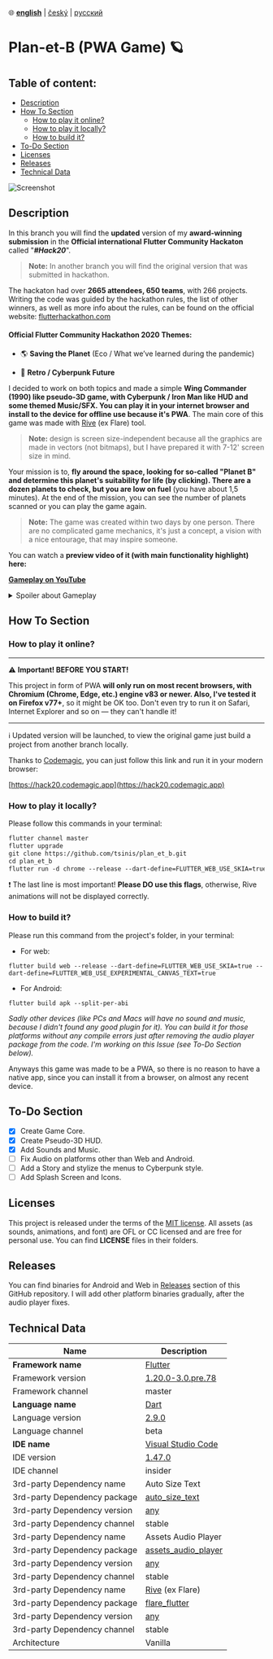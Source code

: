 ﻿﻿:globe_with_meridians:  **<u>english</u>**  |   [český](README.cz.md)	|   [русский](README.ru.md)

# Plan-et-B (PWA Game) 🪐

## Table of content:
* [Description](#Description)
* [How To Section](#How-to-Section)
  * [How to play it online?](#How-to-play-it-online?)
  * [How to play it locally?](#How-to-play-it-locally?)
  * [How to build it?](#How-to-build-it?)
* [To-Do Section](#To-Do-Section)
* [Licenses](#Licenses)
* [Releases](#Releases)
* [Technical Data](#Technical-Data)

![Screenshot](preview.gif)

## Description

In this branch you will find the **updated** version of my **award-winning submission** in the **Official international Flutter Community Hackaton** called "***#Hack20***".
> **Note:**  In another branch you will find the original version that was submitted in hackathon.

The hackaton had over **2665 attendees, 650 teams**, with 266 projects. Writing the code was guided by the hackathon rules, the list of other winners, as well as more info about the rules, can be found on the official website: [flutterhackathon.com](https://flutterhackathon.com)

#### Official Flutter Community Hackathon 2020 Themes:

* 🌎 **Saving the Planet** (Eco / What we’ve learned during the pandemic)

* 👾 **Retro / Cyberpunk Future**

I decided to work on both topics and made a simple **Wing Commander (1990) like pseudo-3D game, with Cyberpunk / Iron Man like HUD and some themed Music/SFX. You can play it in your internet browser and install to the device for offline use because it's PWA**. The main core of this game was made with [Rive](https://rive.app) (ex Flare) tool.
> **Note:** design is screen size-independent because all the graphics are made in vectors (not bitmaps), but I have prepared it with 7-12' screen size in mind.

Your mission is to, **fly around the space, looking for so-called "Planet B" and determine this planet's suitability for life (by clicking). There are a dozen planets to check, but you are low on fuel** (you have about 1,5 minutes). At the end of the mission, you can see the number of planets scanned or you can play the game again.

> **Note:** The game was created within two days by one person. There are no complicated game mechanics, it's just a concept, a vision with a nice entourage, that may inspire someone.

You can watch a **preview video of it (with main functionality highlight) here:**

**[Gameplay on YouTube](https://youtu.be/_hoEp9jGoLc)**

<details>
  <summary>Spoiler about Gameplay</summary>

There is no planet B (suitable for life). And it's the main point of this game and philosophical part related to the topic of Ecology... **We need to take care of our Earth.**

</details>

## How To Section

### How to play it online?

---

:warning: **Important! BEFORE YOU START!**


This project in form of PWA **will only run on most recent browsers, with Chromium (Chrome, Edge, etc.) engine v83 or newer. Also, I've tested it on Firefox v77+**, so it might be OK too. Don't even try to run it on Safari, Internet Explorer and so on — they can't handle it!

---
:information_source: Updated version will be launched, to view the original game just build a project from another branch locally.

Thanks to [Codemagic](https://codemagic.io), you can just follow this link and run it in your modern browser:

[https://hack20.codemagic.app](https://hack20.codemagic.app)

### How to play it locally?
Please follow this commands in your terminal:
````markdown
flutter channel master
flutter upgrade
git clone https://github.com/tsinis/plan_et_b.git
cd plan_et_b
flutter run -d chrome --release --dart-define=FLUTTER_WEB_USE_SKIA=true --dart-define=FLUTTER_WEB_USE_EXPERIMENTAL_CANVAS_TEXT=true
````

:exclamation: The last line is most important! **Please DO use this flags**, otherwise, Rive animations will not be displayed correctly.

### How to build it?

Please run this command from the project's folder, in your terminal:

* For web:
```
flutter build web --release --dart-define=FLUTTER_WEB_USE_SKIA=true --dart-define=FLUTTER_WEB_USE_EXPERIMENTAL_CANVAS_TEXT=true
```

* For Android:
```
flutter build apk --split-per-abi
```

 *Sadly other devices (like PCs and Macs will have no sound and music, because I didn't found any good plugin for it). You can build it for those platforms without any compile errors just after removing the audio player package from the code. I'm working on this Issue (see To-Do Section below).*

 Anyways this game was made to be a PWA, so there is no reason to have a native app, since you can install it from a browser, on almost any recent device.

## To-Do Section

- [x] Create Game Core.
- [x] Create Pseudo-3D HUD.
- [x] Add Sounds and Music.
- [ ] Fix Audio on platforms other than Web and Android.
- [ ] Add a Story and stylize the menus to Cyberpunk style.
- [ ] Add Splash Screen and Icons.

## Licenses
This project is released under the terms of the [MIT license](./LICENSE). All assets (as sounds, animations, and font) are OFL or CC licensed and are free for personal use. You can find **LICENSE** files in their folders.

## Releases

You can find binaries for Android and Web in [Releases](https://github.com/tsinis/plan_et_b/releases) section of this GitHub repository. I will add other platform binaries gradually, after the audio player fixes.

## Technical Data

| Name | Description |
| ---- | ----------- |
| **Framework name** | [Flutter](https://flutter.dev) |
| Framework version | [1.20.0-3.0.pre.78](https://github.com/flutter/flutter) |
| Framework channel | master |
| **Language name** | [Dart](https://dart.dev) |
| Language version | [2.9.0](https://github.com/dart-lang) |
| Language channel | beta |
| **IDE name** | [Visual Studio Code](https://code.visualstudio.com/insiders/) |
| IDE version | [1.47.0](https://github.com/microsoft/vscode) |
| IDE channel | insider |
| 3rd-party Dependency name | Auto Size Text|
| 3rd-party Dependency package | [auto_size_text](https://pub.dev/packages/auto_size_text) |
| 3rd-party Dependency version | [any](https://github.com/leisim/auto_size_text) |
| 3rd-party Dependency channel | stable |
| 3rd-party Dependency name | Assets Audio Player |
| 3rd-party Dependency package | [assets_audio_player](https://pub.dev/packages/assets_audio_player) |
| 3rd-party Dependency version | [any](https://github.com/florent37/Flutter-AudioPlayer) |
| 3rd-party Dependency channel | stable |
| 3rd-party Dependency name | [Rive](https://rive.app) (ex Flare) |
| 3rd-party Dependency package | [flare_flutter](https://pub.dev/packages/flare_flutter) |
| 3rd-party Dependency version | [any](https://github.com/2d-inc/Flare-Flutter) |
| 3rd-party Dependency channel | stable |
| Architecture | Vanilla |